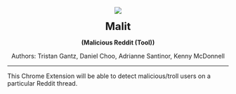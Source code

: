 <p align="center"> 
<img src="https://raw.githubusercontent.com/kyoogoo/Malit/master/icon.png">
</p>


<p align="center"><font size="5"><b> Malit </b></font></p>
<p align="center"><b> (Malicious Reddit (Tool))</b></p> 
<p align="center"> Authors: Tristan Gantz, Daniel Choo, Adrianne Santinor, Kenny McDonnell </p>
<hr>


	 
This Chrome Extension will be able to detect malicious/troll users on a particular Reddit thread.


